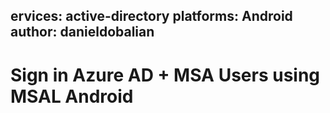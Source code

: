ervices: active-directory
platforms: Android
author: danieldobalian
---

# Sign in Azure AD + MSA Users using MSAL Android
